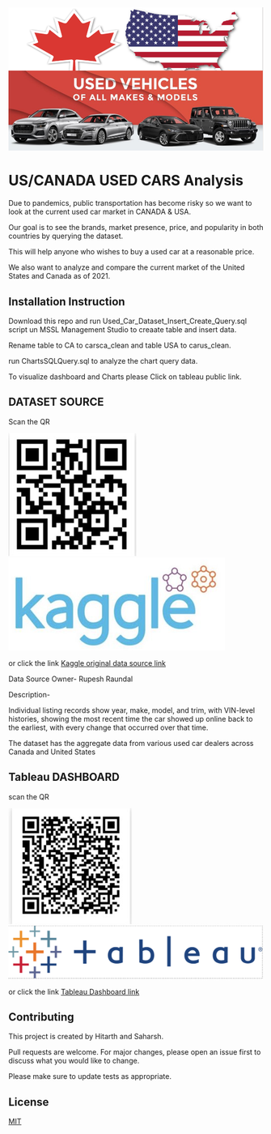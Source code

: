 ![Repo link](https://github.com/disuhitarth/CANADA_US-Used-Cars-Analysis/blob/main/images/Front.PNG)

# US/CANADA USED CARS Analysis

Due to pandemics, public transportation has become risky so we want to look at the current used car market in CANADA & USA. ​

Our goal is to see the brands, market presence, price, and popularity in both countries by querying the dataset.​

This will help anyone who wishes to buy a used car at a reasonable price.​

We also want to analyze and compare the current market of the United States and Canada as of 2021.​

## Installation Instruction

Download this repo and run Used_Car_Dataset_Insert_Create_Query.sql script un MSSL Management Studio to creaate table and insert data.

Rename table to CA to carsca_clean and table USA to carus_clean.

run ChartsSQLQuery.sql to analyze the chart query data.

To visualize dashboard and Charts please Click on tableau public link.


## DATASET​ SOURCE

Scan the QR

![Repo link](https://github.com/disuhitarth/CANADA_US-Used-Cars-Analysis/blob/main/images/kaggle.PNG) ![Repo link](https://github.com/disuhitarth/CANADA_US-Used-Cars-Analysis/blob/main/images/kaggle%20icon.PNG) 

or click the link
[Kaggle original data source link](https://www.kaggle.com/rupeshraundal/marketcheck-automotive-data-us-canada)
​

Data Source Owner- Rupesh Raundal​

Description- ​

Individual listing records show year, make, model, and trim, with VIN-level histories, showing the most recent time the car showed up online back to the earliest, with every change that occurred over that time.​​

The dataset has the aggregate data from various used car dealers across Canada and United States

## Tableau DASHBOARD​
scan the QR

![Dashboard link](https://github.com/disuhitarth/CANADA_US-Used-Cars-Analysis/blob/main/images/tableau.PNG) ![Dashboard link](https://github.com/disuhitarth/CANADA_US-Used-Cars-Analysis/blob/main/images/tableau%20icon.PNG) 

or click the link 
[Tableau Dashboard link](https://public.tableau.com/views/USEDCARS-CA-USA/Dashboard3?:language=en-US&publish=yes&:display_count=n&:origin=viz_share_link)
​

## Contributing
This project is created by Hitarth and Saharsh.

Pull requests are welcome. For major changes, please open an issue first to discuss what you would like to change.

Please make sure to update tests as appropriate.

## License
[MIT](https://choosealicense.com/licenses/mit/)
